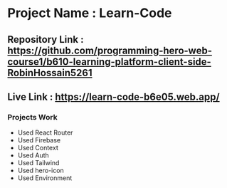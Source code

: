 # Project Name : Learn-Code

## Repository Link : https://github.com/programming-hero-web-course1/b610-learning-platform-client-side-RobinHossain5261

## Live Link :  https://learn-code-b6e05.web.app/

### Projects Work
* Used React Router
* Used Firebase
* Used Context
* Used Auth
* Used Tailwind
* Used hero-icon
* Used Environment